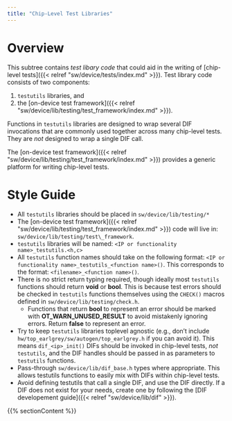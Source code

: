 ```yaml
---
title: "Chip-Level Test Libraries"
---
```


# Overview

This subtree contains _test libary code_ that could aid in the writing of [chip-level tests]({{< relref "sw/device/tests/index.md" >}}).
Test library code consists of two components:
1. `testutils` libraries, and
2. the [on-device test framework]({{< relref "sw/device/lib/testing/test_framework/index.md" >}}).

Functions in `testutils` libraries are designed to wrap several DIF invocations that are commonly used together across many chip-level tests.
They are _not_ designed to wrap a single DIF call.

The [on-device test framework]({{< relref "sw/device/lib/testing/test_framework/index.md" >}}) provides a generic platform for writing chip-level tests.

# Style Guide

- All `testutils` libraries should be placed in `sw/device/lib/testing/*`
- The [on-device test framework]({{< relref "sw/device/lib/testing/test_framework/index.md" >}})
code will live in: `sw/device/lib/testing/test\_framework`.
- `testutils` libraries will be named: `<IP or functionality name>_testutils.<h,c>`
- All `testutils` function names should take on the following format: `<IP or functionality name>_testutils_<function name>()`.
  This corresponds to the format: `<filename>_<function name>()`.
- There is no strict return typing required, though ideally most `testutils` functions should return **void** or **bool**.
  This is because test errors should be checked in `testutils` functions themselves using the `CHECK()` macros defined in `sw/device/lib/testing/check.h`.
  - Functions that return **bool** to represent an error should be marked with **OT_WARN_UNUSED_RESULT** to avoid mistakenly ignoring errors.
    Return **false** to represent an error.
- Try to keep `testutils` libraries toplevel agnostic (e.g., don’t include `hw/top_earlgrey/sw/autogen/top_earlgrey.h` if you can avoid it).
  This means `dif_<ip>_init()` DIFs should be invoked in chip-level tests, *not* `testutils`, and the DIF handles should be passed in as parameters to `testutils` functions.
- Pass-through `sw/device/lib/dif_base.h` types where appropriate.
  This allows testutils functions to easily mix with DIFs within chip-level tests.
- Avoid defining testutils that call a single DIF, and use the DIF directly.
  If a DIF does not exist for your needs, create one by following the [DIF developement guide]({{< relref "sw/device/lib/dif" >}}).

{{% sectionContent %}}
